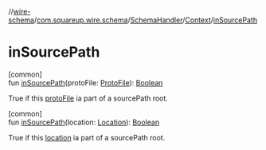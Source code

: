 //[wire-schema](../../../../index.md)/[com.squareup.wire.schema](../../index.md)/[SchemaHandler](../index.md)/[Context](index.md)/[inSourcePath](in-source-path.md)

# inSourcePath

[common]\
fun [inSourcePath](in-source-path.md)(protoFile: [ProtoFile](../../-proto-file/index.md)): [Boolean](https://kotlinlang.org/api/latest/jvm/stdlib/kotlin/-boolean/index.html)

True if this [protoFile](in-source-path.md) ia part of a sourcePath root.

[common]\
fun [inSourcePath](in-source-path.md)(location: [Location](../../-location/index.md)): [Boolean](https://kotlinlang.org/api/latest/jvm/stdlib/kotlin/-boolean/index.html)

True if this [location](in-source-path.md) ia part of a sourcePath root.
